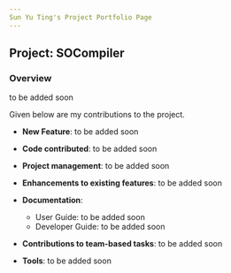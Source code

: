 ```yaml
---
Sun Yu Ting's Project Portfolio Page
---
```


## Project: SOCompiler

### Overview
to be added soon

Given below are my contributions to the project.

* **New Feature**: 
  to be added soon

* **Code contributed**: 
  to be added soon

* **Project management**:
  to be added soon

* **Enhancements to existing features**:
  to be added soon
* **Documentation**:
    * User Guide:
      to be added soon
    * Developer Guide:
      to be added soon
* **Contributions to team-based tasks**:
  to be added soon
* **Tools**:
  to be added soon
